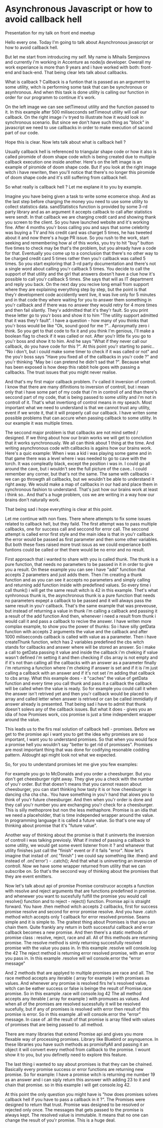 # Asynchronous Javascript or how to avoid callback hell
Presentation for my talk on front end meetup

Hello every one.
Today I'm going to talk about Asynchronous javascript or how to avoid callback hell.

But let me start from introducing my self.
My name is Mihails Semjonovs and currently i'm working in Accenture as node/js developer. Owerall my work experiance is more than 9 years and i have worked with both: front-end and back-end.
That being clear lets talk about callbacks.

What is callback ?
Callback is a funtion that is passed as an argument to some utility, witch is performing some task that can be synchronous or asynhronous. And when this task is done utility is calling our function in order for our programm to continue it's work.

On the left image we can see setTimeout utility and the function passed to it. In this example after 500 milisecconds setTimeout utility will call our callback.
On the right image i'v tryed to illustrate how it would look in synchronous scenario. But since we don't have such thing as "block" in javascript we need to use callbacks in order to make execution of sacond part of our code.

Hope this is clear. Now lets talk about what is callback hell ?

Usually callback hell is referenced to triangular shape code or how it also is called piromide of doom shape code witch is being created due to multiple callback execution one inside another.
Here's on the left image is an example of piromide of doom shape code.
But if you look at the right image witch i have rewriten, then you'll notice that there's no longer this piromide of doom shape code and it's still suffering from callback hell.

So what really is callback hell ?
Let me explane it to you by example.

Imagine you have being given a task to write some ecomerce shop. And as the last step before charging the money you need to use some utility to collect statistics data. 
sandStatistics function is provided by some 3-rd party library and as an argument it accepts callback to call after statistics were sendt.
In that callback we are charging credit card and showing thank you screen to the client.
So you have launched website and it's working fine. After 4 months you'r boss calling you and says that some celebrity was buying a TV and his credit card was charget 5 times, he has tweeted about it and now there's a huge PR issue. So you rush to the work, start seeking and remembering how al of this works, you try to hit "buy" button five times to check may be that's the problem, but you already have a code for that. Eventually you come up to a conclusion that there's no other way to be charged credit card 5 times rather then you'r callback was called 5 times.
So you start exploring that 3-rd party documentation and there's not a single word about calling you'r callback 5 times. You decide to call the support of that utility and the girl that answers doesn't have a clue how it's possible to call you'r callback 5 times. She says that will as IT department and reply you back. On the next day you recive long email from support where they are explaining everything step by step, but the point is that they'r development code accidently went live, it was live only for 5 minutes and in that code they where waiting for you to answer them something in you'r callback and if there was no answer they would retry for 4 more times and then fail silantly. They'v addmitted that it's they'r fault.
So you print these letter go to you'r boss and show it to him "The utility support admitted that it was they'r fault".
I have a question - how many of you thinks that you'r boss would be like "Ok, sound good for me ?".. Aproxymatly zero i think.
So you get to that code to fix it and you think I'm genious, i'll make a boolean flag to check if it was called or not.
After you'r little fix you go to you'r boss and show it to him. And he says "What if they never call our callback, do you have code for this ?".
At this point you'r starting to panic.. "No i don't, but i could make some timer to check if it was called or not" and the you'r boss says "Have you fixed all of the callbacks in you'r code ?" and you'r thinking "May be i can pretend he didn't sad that ?".
Because what has been exposed is how deep this rabbit hole goes with passing a callbacks. The trust issues that you might never realise.

And that's my first major callback problem. I'v called it inversion of controll.
I know that there are many difinitions to inversion of controll, but i mean only that i have some part of my code that i'm in controll of and than there's seccond part of my code, that is being passed to some utility and i'm not in controll of it. That's what invertiong of control means in my speach.
Most important what we need to understand is that we cannot trust any utility, event if we wrote it, that it will properly call our callback.
I have writen some possible problems that can accure when passing callback to some utility. In our example it was multiple times.

The seccond major problem is that callbacks are not mind setted / designed. If we thing about how our brain works we will get to conclution that it works synchronously. We all can think about 1 thing at the time. And writing asynchronous code with callbacks is agains how our brains work.
Here's a quic example: When i was a kid i was playing some game and in that game there was a level where i was needed to go to cave with the torch. It was compleatly black, except the position i was in. I could go all around the cave, but i wouldn't see the full picture of the cave.. I could remember any corner, but that's not the same.
The same with callbacks - we can go throwgth all callbacks, but we wouldn't be able to understand it right away. We would make a map of callbacks in our had and place them in synchronous fashion to understand. That's just how our brains work at least i think so.. And that's a huge problem, cos we are writing in a way how our brains don't naturally work.

That being sad i hope everything is clear at this point.

Let me continue with non fixes. There where attempts to fix some issues related to callback hell, but they faild.
The first attempt was to pass multiple callbacks, one for success call and seccond for error call.
The seccond attempt is called error first style and the main idea is that in you'r callback the error would be passed as first parameter and then some other variables.
But both these fixes raised more trust issus as we could experiance both funtions could be called or thet there would be no error and no result.

First approach that i wanted to share with you is called thunk.
The thunk is a pure function, that needs no parameters to be passed in it in order to give you a result.
On these example you can see i have "add" function that accepts 2 parameters and just adds them.
Then i'm creating a thunk function and as you can see it accepts no parameters and simply calling and returning add function inside with predefined values.
So every time i call thunk() i will get the same result witch is 42 in this example.
Thet's what synhronous thunk is, the asynchronous thunk is a pure function that needs no parameters expept a callback to be passed and it will always pass the same result in you'r callback.
That's the same example that was preveouse, but instead of returning a value in thunk i'm calling a callback and passing it a result of the add function
And then, whenever i need a result from thunk i would call it and pass a callback to recive the answer.
I have writen more complax example, to show you the power of thunks:
So i have silly getData function with accepts 2 arguments the value and the callback and after 1000 milisecconds callback is called with value as a parameter.
Then i have createThunk function, witch has 2 variables predefined the cbs witch stands for callbacks and answer where will be stored an answer.
So i make a call to getData passing it value and inside the callback i'm cheking if value wasn't defined i'm setting it and then checking if cbs array is not empty and if it's not than calling all the callbacks with an answer as a parameter
finally i'm returning a function where i'm cheking if answer is set and if it is i'm just calling a callback with an answer and if it's not set i'm adding that callback to cbs array.
What this example does - it "caches" the value of getData function and every time you call thunk and pass it a callback the callback will be called when the value is ready. So for example you could call it when the answer isn't retrived yet and then you'r callback would be placed to array and called letter when answer is retrived or can be called immidiatly if answer already is presented.
That being sad i have to admit that thunk doesn't solevs any of the callback issues. But what it does - gives you an idia of how Promises work, cos promise is just a time independent wrapper around the value.

This leads us to the firs real solution of callback hell - promises.
Before we get to the promise api i want you to get the idea why promises are so important, I want you to understand promises. So that when you would face a promise hell you wouldn't say "better to get rid of promisses". Promises are most important thing that was done for codifying resonable codding pattern. Aldought api might look not what we expected.

So, for you to understand promises let me give you few examples:

For example you go to McDonalds and you order a cheesburger. But you don't get cheesburger right away. They give you a check with the number of you'r order. But that doesn't means that you cannot reason about cheesburger, you can start thinking how tasty it is or how cheesburger is dancing cha cha cha.. You have something in you'r hand that alows you to think of you'r future cheesburger. And then when you'r order is done and they call you'r number you are exchanging you'r check for a cheesburger. This is silly methoprore but non the less methaphore. Promise is an idia that we need a placeholder, that is time independed wrapper around the value. In programming language it is called a future value. So that's one way of thinking about promise that it's "future value".

Another way of thinking about the promise is that it uninverts the inversion of controll i was talking previosly. What if insted of passing a callback to some utility, we would get some event listener from it ? and whanever that utility finishes just call the "finish" event or if it fails "error".
Now let's imagine that instad of .on( "finish" ) we could say something like .then() and instead of .on('error') - .catch();
And that what is uninverting an inversion of controll. Now we have some wrapper returned from utility that we can subscribe on.
So that's the seccond way of thinking about the promises that they are event emitters.

Now let's talk about api of promise
Promise construcor accepts a function with resolve and reject arguments that are functions predefined in promise. and whenewer you want to sucesfully fulfill the promise you would call resolve() function and to reject - reject() function. 
Promise api is straight forward. You have .then method witch accepts 2 callbacks, first for success promise resolve and second for error promise resolve. And you have .catch method witch accepts only 1 callback for error resolved promise. Seams simple and it is simple to.
The graitest thing about Promises is that you can chain them. Quite frankly any return in both successful callback and error callback becomes a new promise.
And then there's a static methods of promise class : resolve, reject, race and all. All of this methods are returning promise.
The resolve method is simly returning succesfully resolved promise with the value you pass in.
In this example .resolve will console.log the 42
The reject method is returning error resolved promise, with an error you pass in.
In this example .resolve will wil console.error the "error message"

And 2 methods that are applyed to multiple promises are race and all.
The race method accepts any iterable ( array for example ) with promises as values. And whenever any promise is resolved firs he's resolved value, witch can be eather success or false is beinge the result of Promise.race promise.
So in this example .race will console.log 42
The all method accepts any iterable ( array for example ) with promuses as values. And when all of the promises are resolved sucessfully it will be resolved sucefully, but if any of promises is resolved with error then result of this promise is error.
So in this example .all will console.error the "error" message.
In case of .all the result of that promise is array filled with values of promises that are being passed to .all method.

There are many libraries that extend Promise api and gives you more flexable way of processing promises. Library like Bluebird or asynquence. In these libraries you have such methods as promisifyAll and passing it an object it will convert every method from callback to the promise. I wount show it to you, but you definetly need to explore this feature.

The last thing i wanted to say about promises is that they can be chained. Basically every promise success or error functions are returning new promise. So for example:
I have a promise witch is returning me number 19 as an answer and i can siply return this asnswer with adding 23 to it and chain that promise. so in this example i will get console.log 42.

At this point the only question you might have is "how does promises solves callback hell if you have to pass a callback in it ?".
The Promises were designed to return that trust. 
Promise was designed to be resolved or rejected only once. The messages that gets passed to the promise is always kept. The resolved value is immutable. It means that no one can change the result of you'r promise.
This is a huge deal.
